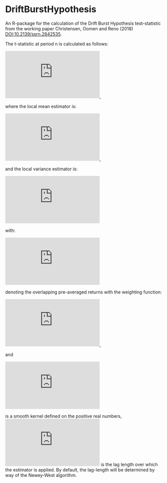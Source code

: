 # DriftBurstHypothesis

An R-package for the calculation of the Drift Burst Hypothesis test-statistic from the working paper Christensen, Oomen and Reno (2018) <DOI:10.2139/ssrn.2842535>.


The t-statistic at period n is calculated as follows:

![equation](https://latex.codecogs.com/png.latex?%5Cbar%7BT%7D%5En%20%3D%20%5Csqrt%7B%5Cfrac%7Bh_%7Bn%7D%7D%7BK_%7B2%7D%7D%7D%5Cfrac%7B%5Chat%7B%5Cbar%7B%5Cmu%7D%7D_%7Bt%7D%5E%7Bn%7D%7D%7B%5Csqrt%7B%5Chat%7B%5Cbar%7B%5Csigma%7D%7D_%7Bt%7D%5E%7Bn%7D%7D%7D), 

where the local mean estimator is:

![equation](https://latex.codecogs.com/png.latex?%5Chat%7B%5Cbar%7B%5Cmu%7D%7D_%7Bt%7D%5E%7Bn%7D%3D%5Cfrac%7B1%7D%7Bh_%7Bn%7D%7D%5Csum_%7Bi%3D1%7D%5E%7Bn-k_%7Bn%7D&plus;2%7DK%5Cleft%28%5Cfrac%7Bt_%7Bi-1%7D-t%7D%7Bh_%7Bn%7D%7D%5Cright%29%5CDelta_%7Bi-1%7D%5E%7Bn%7D%5Coverline%7BY%7D),

and the local variance estimator is:

![equation](https://latex.codecogs.com/png.latex?%5Chat%7B%5Cbar%7B%5Csigma%7D%7D_%7Bt%7D%5E%7Bn%7D%20%3D%20%5Cfrac%7B1%7D%7Bh_%7Bn%7D%27%7D%5Cleft%5B%5Csum_%7Bi%3D1%7D%5E%7Bn-k_%7Bn%7D&plus;2%7D%5Cleft%28K%5Cleft%28%5Cfrac%7Bt_%7Bi-1%7D-t%7D%7Bh%27_%7Bn%7D%7D%5Cright%29%5CDelta_%7Bi-1%7D%5E%7Bn%7D%5Coverline%7BY%7D%5Cright%29%5E%7B2%7D&plus;2%5Csum_%7BL%3D1%7D%5E%7BL_%7Bn%7D%7D%5Comega%5Cleft%28%5Cfrac%7BL%7D%7BL_%7Bn%7D%7D%5Cright%29%5Csum_%7Bi%3D1%7D%5E%7Bn-k_%7Bn%7D-L&plus;2%7DK%5Cleft%28%5Cfrac%7Bt_%7Bi-1%7D-t%7D%7Bh_%7Bn%7D%27%7D%5Cright%29K%5Cleft%28%5Cfrac%7Bt_%7Bi&plus;L-1%7D-t%7D%7Bh_%7Bn%7D%27%7D%5Cright%29%5CDelta_%7Bi-1%7D%5E%7Bn%7D%5Coverline%7BY%7D%5CDelta_%7Bi-1&plus;L%7D%5E%7Bn%7D%5Coverline%7BY%7D%5Cright%5D)


with:

![equation](https://latex.codecogs.com/png.latex?%5CDelta_%7Bi%7D%5E%7Bn%7D%5Coverline%7BY%7D%20%3D%20%5Csum_%7Bj%3D1%7D%5E%7Bk_%7Bn%7D-1%7Dg_%7Bj%7D%5E%7Bn%7D%5CDelta_%7Bi&plus;j%7D%5E%7Bn%7DY)

denoting the overlapping pre-averaged returns with the weighting function:


![equation](https://latex.codecogs.com/png.latex?g%5Cleft%28x%5Cright%29%3D%5Ctext%7Bmin%7D%5Cleft%28x%2C1-x%5Cright%29),

and

![equation](https://latex.codecogs.com/png.latex?%5Comega%5Cleft%28%5Ccdot%5Cright%29)

is a smooth kernel defined on the positive real numbers, ![equation](https://latex.codecogs.com/png.latex?L_%7Bn%7D) is the lag length over which the estimator is applied. By default, the lag-length will be determined by way of the Newey-West algorithm.
